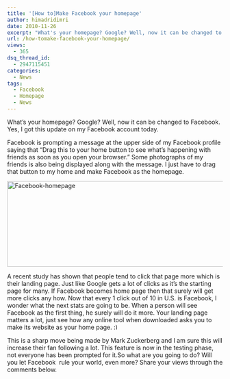 ```yaml
---
title: '[How to]Make Facebook your homepage'
author: himadridimri
date: 2010-11-26
excerpt: "What's your homepage? Google? Well, now it can be changed to Facebook. Yes, I got this update on my Facebook account today."
url: /how-tomake-facebook-your-homepage/
views:
  - 365
dsq_thread_id:
  - 2947115451
categories:
  - News
tags:
  - Facebook
  - Homepage
  - News
---
```

What&#8217;s your homepage? Google? Well, now it can be changed to Facebook. Yes, I got this update on my Facebook account today.

Facebook is prompting a message at the upper side of my Facebook profile saying that &#8220;Drag this to your home button to see what&#8217;s happening with friends as soon as you open your browser.&#8221; Some photographs of my friends is also being displayed along with the message. I just have to drag that button to my home and make Facebook as the homepage.

<a href="http://fbknol.com/how-tomake-facebook-your-homepage/facebook-homepage/" onclick="_gaq.push(['_trackEvent', 'outbound-article', 'http://fbknol.com/how-tomake-facebook-your-homepage/facebook-homepage/', '']);" rel="attachment wp-att-4016"><img class="alignnone size-full  wp-image-54279" src="http://cdn.devilsworkshop.org/files/2010/11/Facebook-homepage.png" alt="Facebook-homepage" width="550" height="200" /></a>

A recent study has shown that people tend to click that page more which is their landing page. Just like Google gets a lot of clicks as it&#8217;s the starting page for many. If Facebook becomes home page then that surely will get more clicks any how. Now that every 1 click out of 10 in U.S. is Facebook, I wonder what the next stats are going to be. When a person will see Facebook as the first thing, he surely will do it more. Your landing page matters a lot, just see how any online tool when downloaded asks you to make its website as your home page. <img src="http://devilsworkshop.org/wp-includes/images/smilies/simple-smile.png" alt=":)" class="wp-smiley" style="height: 1em; max-height: 1em;" />

This is a sharp move being made by Mark Zuckerberg and I am sure this will increase their fan following a lot. This feature is now in the testing phase, not everyone has been prompted for it.So what are you going to do? Will you let Facebook  rule your world, even more? Share your views through the comments below.
